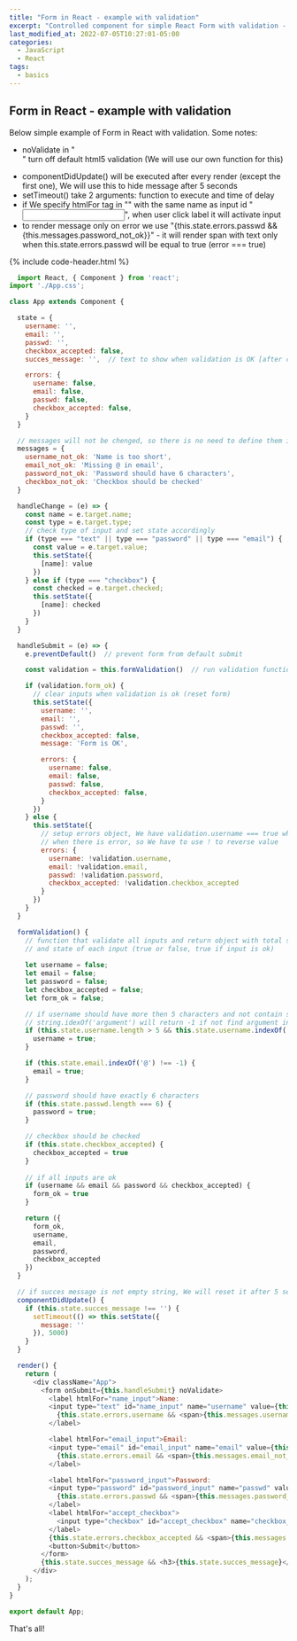 ```yaml
---
title: "Form in React - example with validation"
excerpt: "Controlled component for simple React Form with validation - example"
last_modified_at: 2022-07-05T10:27:01-05:00
categories:
  - JavaScript
  - React
tags: 
  - basics
---
```


<!-- short introduction -->
## Form in React - example with validation

Below simple example of Form in React with validation. 
Some notes:
- noValidate in "<form onSubmit={this.handleSubmit} noValidate>" turn off default html5 validation (We will use our own function for this)  
- componentDidUpdate() will be executed after every render (except the first one), We will use this to hide message after 5 seconds
- setTimeout() take 2 arguments: function to execute and time of delay
- if We specify htmlFor tag in "<label htmlFor="name_input">" with the same name as input id "<input id="name_input"/>", when user click label it will activate input
- to render message only on error we use "{this.state.errors.passwd && <span>{this.messages.password_not_ok}</span>}" - it will render span with text only when this.state.errors.passwd will be equal to true (error === true)


{% include code-header.html %}
```js
  import React, { Component } from 'react';
import './App.css';

class App extends Component {

  state = {
    username: '',
    email: '',
    passwd: '',
    checkbox_accepted: false,
    succes_message: '',  // text to show when validation is OK [after click submit button]

    errors: {
      username: false,
      email: false,
      passwd: false,
      checkbox_accepted: false,
    }
  }

  // messages will not be chenged, so there is no need to define them in state
  messages = {
    username_not_ok: 'Name is too short',
    email_not_ok: 'Missing @ in email',
    password_not_ok: 'Password should have 6 characters',
    checkbox_not_ok: 'Checkbox should be checked'
  }

  handleChange = (e) => {
    const name = e.target.name;
    const type = e.target.type;
    // check type of input and set state accordingly
    if (type === "text" || type === "password" || type === "email") {
      const value = e.target.value;
      this.setState({
        [name]: value  
      })
    } else if (type === "checkbox") {
      const checked = e.target.checked;
      this.setState({
        [name]: checked
      })
    }
  }

  handleSubmit = (e) => {
    e.preventDefault()  // prevent form from default submit

    const validation = this.formValidation()  // run validation function

    if (validation.form_ok) {
      // clear inputs when validation is ok (reset form)
      this.setState({
        username: '',
        email: '',
        passwd: '',
        checkbox_accepted: false,
        message: 'Form is OK',

        errors: {
          username: false,
          email: false,
          passwd: false,
          checkbox_accepted: false,
        }
      })
    } else {
      this.setState({
        // setup errors object, We have validation.username === true when it is OK, and error === true 
        // when there is error, so We have to use ! to reverse value
        errors: {
          username: !validation.username,
          email: !validation.email,
          passwd: !validation.password,
          checkbox_accepted: !validation.checkbox_accepted
        }
      })
    }
  }

  formValidation() { 
    // function that validate all inputs and return object with total state of form (form_ok = true when validation is ok) 
    // and state of each input (true or false, true if input is ok)
 
    let username = false;
    let email = false;
    let password = false;
    let checkbox_accepted = false;
    let form_ok = false;

    // if username should have more then 5 characters and not contain space
    // string.idexOf('argument') will return -1 if not find argument in string, or index of argument in string
    if (this.state.username.length > 5 && this.state.username.indexOf(' ') === -1) {
      username = true;
    }

    if (this.state.email.indexOf('@') !== -1) {
      email = true;
    }

    // password should have exactly 6 characters
    if (this.state.passwd.length === 6) {
      password = true;
    }

    // checkbox should be checked
    if (this.state.checkbox_accepted) {
      checkbox_accepted = true
    }
    
    // if all inputs are ok
    if (username && email && password && checkbox_accepted) {
      form_ok = true
    }

    return ({
      form_ok,
      username,
      email,
      password,
      checkbox_accepted
    })
  }

  // if succes message is not empty string, We will reset it after 5 seconds 
  componentDidUpdate() {
    if (this.state.succes_message !== '') {
      setTimeout(() => this.setState({
        message: ''
      }), 5000)
    }
  }

  render() {
    return (
      <div className="App">
        <form onSubmit={this.handleSubmit} noValidate>
          <label htmlFor="name_input">Name:
          <input type="text" id="name_input" name="username" value={this.state.username} onChange={this.handleChange} />
            {this.state.errors.username && <span>{this.messages.username_not_ok}</span>}
          </label>

          <label htmlFor="email_input">Email:
          <input type="email" id="email_input" name="email" value={this.state.email} onChange={this.handleChange} />
            {this.state.errors.email && <span>{this.messages.email_not_ok}</span>}
          </label>

          <label htmlFor="password_input">Password:
          <input type="password" id="password_input" name="passwd" value={this.state.passwd} onChange={this.handleChange} />
            {this.state.errors.passwd && <span>{this.messages.password_not_ok}</span>}
          </label>
          <label htmlFor="accept_checkbox">
            <input type="checkbox" id="accept_checkbox" name="checkbox_accepted" checked={this.state.checkbox_accepted} onChange={this.handleChange} /> I accept
          </label>
          {this.state.errors.checkbox_accepted && <span>{this.messages.checkbox_not_ok}</span>}
          <button>Submit</button>
        </form>
        {this.state.succes_message && <h3>{this.state.succes_message}</h3>}
      </div>
    );
  }
}

export default App;
```



That's all!



